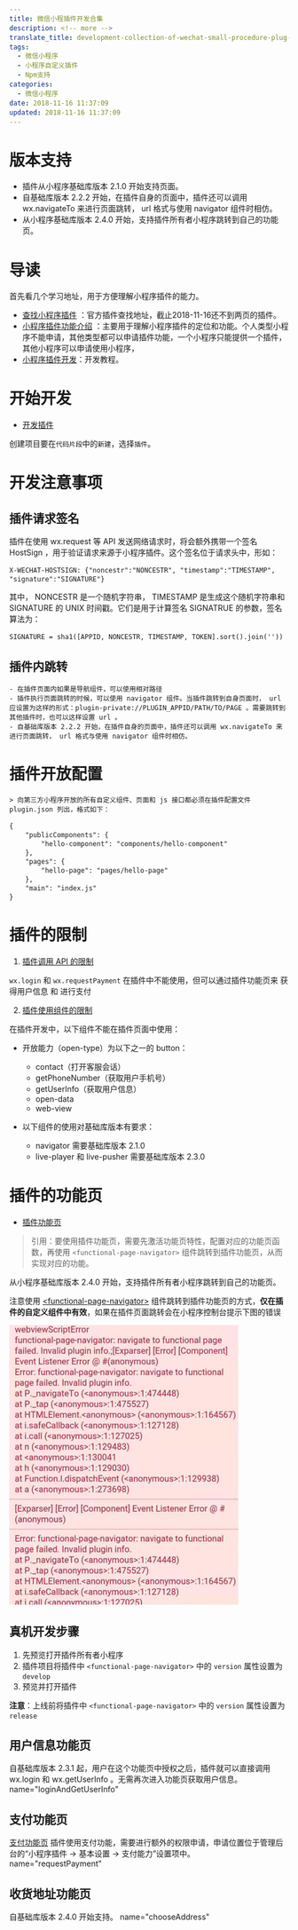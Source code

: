 ```yaml
---
title: 微信小程插件开发合集
description: <!-- more -->
translate_title: development-collection-of-wechat-small-procedure-plug-ins
tags:
  - 微信小程序
  - 小程序自定义插件
  - Npm支持
categories:
  - 微信小程序
date: 2018-11-16 11:37:09
updated: 2018-11-16 11:37:09
---
```


# 版本支持
- 插件从小程序基础库版本 2.1.0 开始支持页面。
- 自基础库版本 2.2.2 开始，在插件自身的页面中，插件还可以调用 wx.navigateTo 来进行页面跳转， url 格式与使用 navigator 组件时相仿。
- 从小程序基础库版本 2.4.0 开始，支持插件所有者小程序跳转到自己的功能页。

# 导读
首先看几个学习地址，用于方便理解小程序插件的能力。

* [查找小程序插件](https://developers.weixin.qq.com/community/plugins) ：官方插件查找地址，截止2018-11-16还不到两页的插件。
* [小程序插件功能介绍](https://developers.weixin.qq.com/miniprogram/introduction/plugin.html#%E5%B0%8F%E7%A8%8B%E5%BA%8F%E6%8F%92%E4%BB%B6%E5%8A%9F%E8%83%BD%E4%BB%8B%E7%BB%8D) ：主要用于理解小程序插件的定位和功能。个人类型小程序不能申请，其他类型都可以申请插件功能，一个小程序只能提供一个插件，其他小程序可以申请使用小程序， 
* [小程序插件开发](https://developers.weixin.qq.com/miniprogram/dev/devtools/plugin.html)：开发教程。

# 开始开发
* [开发插件](https://developers.weixin.qq.com/miniprogram/dev/framework/plugin/development.html)

创建项目要在`代码片段`中的`新建`，选择`插件`。

# 开发注意事项

## 插件请求签名
插件在使用 wx.request 等 API 发送网络请求时，将会额外携带一个签名 HostSign ，用于验证请求来源于小程序插件。这个签名位于请求头中，形如：
```
X-WECHAT-HOSTSIGN: {"noncestr":"NONCESTR", "timestamp":"TIMESTAMP", "signature":"SIGNATURE"}
```

其中， NONCESTR 是一个随机字符串， TIMESTAMP 是生成这个随机字符串和 SIGNATURE 的 UNIX 时间戳。它们是用于计算签名 SIGNATRUE 的参数，签名算法为：
```
SIGNATURE = sha1([APPID, NONCESTR, TIMESTAMP, TOKEN].sort().join(''))
```

## 插件内跳转
	- 在插件页面内如果是导航组件，可以使用相对路径
	- 插件执行页面跳转的时候，可以使用 navigator 组件。当插件跳转到自身页面时， url 应设置为这样的形式：plugin-private://PLUGIN_APPID/PATH/TO/PAGE 。需要跳转到其他插件时，也可以这样设置 url 。
	- 自基础库版本 2.2.2 开始，在插件自身的页面中，插件还可以调用 wx.navigateTo 来进行页面跳转， url 格式与使用 navigator 组件时相仿。

# 插件开放配置
	> 向第三方小程序开放的所有自定义组件、页面和 js 接口都必须在插件配置文件 plugin.json 列出，格式如下：

```
{
	"publicComponents": {
		"hello-component": "components/hello-component"
	},
	"pages": {
		"hello-page": "pages/hello-page"
	},
	"main": "index.js"
}
```

# 插件的限制
1. [插件调用 API 的限制](https://developers.weixin.qq.com/miniprogram/dev/framework/plugin/api-limit.html)

`wx.login` 和 `wx.requestPayment` 在插件中不能使用，但可以通过插件功能页来 获得用户信息 和 进行支付

2. [插件使用组件的限制](https://developers.weixin.qq.com/miniprogram/dev/framework/plugin/component-limit.html)

在插件开发中，以下组件不能在插件页面中使用：

* 开放能力（open-type）为以下之一的 button：
	* contact（打开客服会话）
	* getPhoneNumber（获取用户手机号）
	* getUserInfo（获取用户信息）
	* open-data
	* web-view


* 以下组件的使用对基础库版本有要求：
	* navigator 需要基础库版本 2.1.0
	* live-player 和 live-pusher 需要基础库版本 2.3.0

# 插件的功能页
* [插件功能页](https://developers.weixin.qq.com/miniprogram/dev/framework/plugin/functional-pages.html)

> 引用：要使用插件功能页，需要先激活功能页特性，配置对应的功能页函数，再使用 `<functional-page-navigator>` 组件跳转到插件功能页，从而实现对应的功能。

从小程序基础库版本 2.4.0 开始，支持插件所有者小程序跳转到自己的功能页。

注意使用 [<functional-page-navigator\>](https://developers.weixin.qq.com/miniprogram/dev/component/functional-page-navigator.html) 组件跳转到插件功能页的方式，**仅在插件的自定义组件中有效**，如果在插件页面跳转会在小程序控制台提示下图的错误

![08](/images/wechatapp/01.jpg)

## 真机开发步骤
1. 先预览打开插件所有者小程序
2. 插件项目将插件中 `<functional-page-navigator>` 中的 `version` 属性设置为 `develop`
3. 预览并打开插件

**注意**：上线前将插件中 `<functional-page-navigator>` 中的 `version` 属性设置为 `release`

## 用户信息功能页
自基础库版本 2.3.1 起，用户在这个功能页中授权之后，插件就可以直接调用 wx.login 和 wx.getUserInfo 。无需再次进入功能页获取用户信息。
name="loginAndGetUserInfo"

## 支付功能页
[支付功能页](https://developers.weixin.qq.com/miniprogram/dev/framework/plugin/functional-pages/request-payment.html?search-key=requestPayment)
插件使用支付功能，需要进行额外的权限申请，申请位置位于管理后台的“小程序插件 -> 基本设置 -> 支付能力”设置项中。
name="requestPayment"

## 收货地址功能页
自基础库版本 2.4.0 开始支持。
name="chooseAddress"